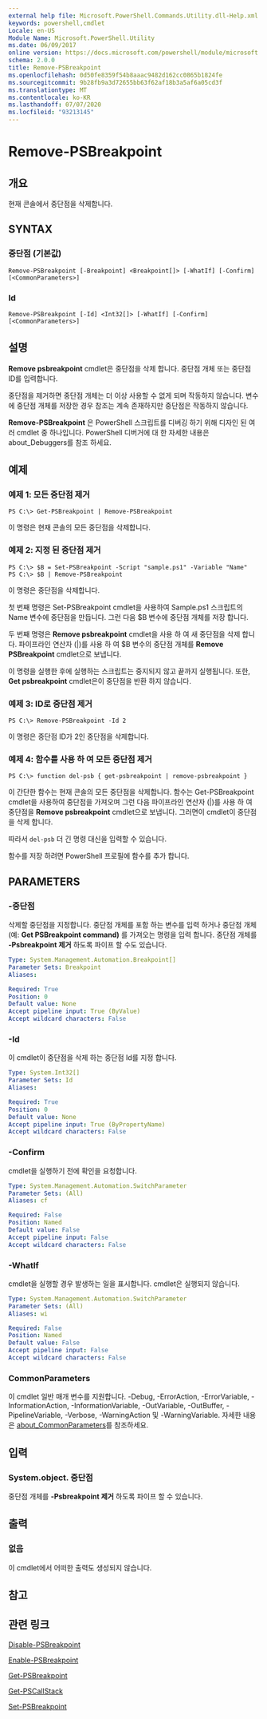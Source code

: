 ```yaml
---
external help file: Microsoft.PowerShell.Commands.Utility.dll-Help.xml
keywords: powershell,cmdlet
Locale: en-US
Module Name: Microsoft.PowerShell.Utility
ms.date: 06/09/2017
online version: https://docs.microsoft.com/powershell/module/microsoft.powershell.utility/remove-psbreakpoint?view=powershell-6&WT.mc_id=ps-gethelp
schema: 2.0.0
title: Remove-PSBreakpoint
ms.openlocfilehash: 0d50fe8359f54b8aaac9482d162cc0865b1824fe
ms.sourcegitcommit: 9b28fb9a3d72655bb63f62af18b3a5af6a05cd3f
ms.translationtype: MT
ms.contentlocale: ko-KR
ms.lasthandoff: 07/07/2020
ms.locfileid: "93213145"
---
```

# Remove-PSBreakpoint

## 개요
현재 콘솔에서 중단점을 삭제합니다.

## SYNTAX

### 중단점 (기본값)

```
Remove-PSBreakpoint [-Breakpoint] <Breakpoint[]> [-WhatIf] [-Confirm] [<CommonParameters>]
```

### Id

```
Remove-PSBreakpoint [-Id] <Int32[]> [-WhatIf] [-Confirm] [<CommonParameters>]
```

## 설명
**Remove psbreakpoint** cmdlet은 중단점을 삭제 합니다.
중단점 개체 또는 중단점 ID를 입력합니다.

중단점을 제거하면 중단점 개체는 더 이상 사용할 수 없게 되며 작동하지 않습니다.
변수에 중단점 개체를 저장한 경우 참조는 계속 존재하지만 중단점은 작동하지 않습니다.

**Remove-PSBreakpoint** 은 PowerShell 스크립트를 디버깅 하기 위해 디자인 된 여러 cmdlet 중 하나입니다.
PowerShell 디버거에 대 한 자세한 내용은 about_Debuggers를 참조 하세요.

## 예제

### 예제 1: 모든 중단점 제거

```
PS C:\> Get-PSBreakpoint | Remove-PSBreakpoint
```

이 명령은 현재 콘솔의 모든 중단점을 삭제합니다.

### 예제 2: 지정 된 중단점 제거

```
PS C:\> $B = Set-PSBreakpoint -Script "sample.ps1" -Variable "Name"
PS C:\> $B | Remove-PSBreakpoint
```

이 명령은 중단점을 삭제합니다.

첫 번째 명령은 Set-PSBreakpoint cmdlet을 사용하여 Sample.ps1 스크립트의 Name 변수에 중단점을 만듭니다.
그런 다음 $B 변수에 중단점 개체를 저장 합니다.

두 번째 명령은 **Remove psbreakpoint** cmdlet을 사용 하 여 새 중단점을 삭제 합니다.
파이프라인 연산자 (|)를 사용 하 여 $B 변수의 중단점 개체를 **Remove PSBreakpoint** cmdlet으로 보냅니다.

이 명령을 실행한 후에 실행하는 스크립트는 중지되지 않고 끝까지 실행됩니다.
또한, **Get psbreakpoint** cmdlet은이 중단점을 반환 하지 않습니다.

### 예제 3: ID로 중단점 제거

```
PS C:\> Remove-PSBreakpoint -Id 2
```

이 명령은 중단점 ID가 2인 중단점을 삭제합니다.

### 예제 4: 함수를 사용 하 여 모든 중단점 제거

```
PS C:\> function del-psb { get-psbreakpoint | remove-psbreakpoint }
```

이 간단한 함수는 현재 콘솔의 모든 중단점을 삭제합니다.
함수는 Get-PSBreakpoint cmdlet을 사용하여 중단점을 가져오며
그런 다음 파이프라인 연산자 (|)를 사용 하 여 중단점을 **Remove psbreakpoint** cmdlet으로 보냅니다. 그러면이 cmdlet이 중단점을 삭제 합니다.

따라서 `del-psb` 더 긴 명령 대신을 입력할 수 있습니다.

함수를 저장 하려면 PowerShell 프로필에 함수를 추가 합니다.

## PARAMETERS

### -중단점
삭제할 중단점을 지정합니다.
중단점 개체를 포함 하는 변수를 입력 하거나 중단점 개체 (예: **Get PSBreakpoint command)** 를 가져오는 명령을 입력 합니다.
중단점 개체를 **-Psbreakpoint 제거** 하도록 파이프 할 수도 있습니다.

```yaml
Type: System.Management.Automation.Breakpoint[]
Parameter Sets: Breakpoint
Aliases:

Required: True
Position: 0
Default value: None
Accept pipeline input: True (ByValue)
Accept wildcard characters: False
```

### -Id
이 cmdlet이 중단점을 삭제 하는 중단점 Id를 지정 합니다.

```yaml
Type: System.Int32[]
Parameter Sets: Id
Aliases:

Required: True
Position: 0
Default value: None
Accept pipeline input: True (ByPropertyName)
Accept wildcard characters: False
```

### -Confirm
cmdlet을 실행하기 전에 확인을 요청합니다.

```yaml
Type: System.Management.Automation.SwitchParameter
Parameter Sets: (All)
Aliases: cf

Required: False
Position: Named
Default value: False
Accept pipeline input: False
Accept wildcard characters: False
```

### -WhatIf
cmdlet을 실행할 경우 발생하는 일을 표시합니다.
cmdlet은 실행되지 않습니다.

```yaml
Type: System.Management.Automation.SwitchParameter
Parameter Sets: (All)
Aliases: wi

Required: False
Position: Named
Default value: False
Accept pipeline input: False
Accept wildcard characters: False
```

### CommonParameters
이 cmdlet 일반 매개 변수를 지원합니다. -Debug, -ErrorAction, -ErrorVariable, -InformationAction, -InformationVariable, -OutVariable, -OutBuffer, -PipelineVariable, -Verbose, -WarningAction 및 -WarningVariable. 자세한 내용은 [about_CommonParameters](https://go.microsoft.com/fwlink/?LinkID=113216)를 참조하세요.

## 입력

### System.object. 중단점
중단점 개체를 **-Psbreakpoint 제거** 하도록 파이프 할 수 있습니다.

## 출력

### 없음
이 cmdlet에서 어떠한 출력도 생성되지 않습니다.

## 참고

## 관련 링크

[Disable-PSBreakpoint](Disable-PSBreakpoint.md)

[Enable-PSBreakpoint](Enable-PSBreakpoint.md)

[Get-PSBreakpoint](Get-PSBreakpoint.md)

[Get-PSCallStack](Get-PSCallStack.md)

[Set-PSBreakpoint](Set-PSBreakpoint.md)
